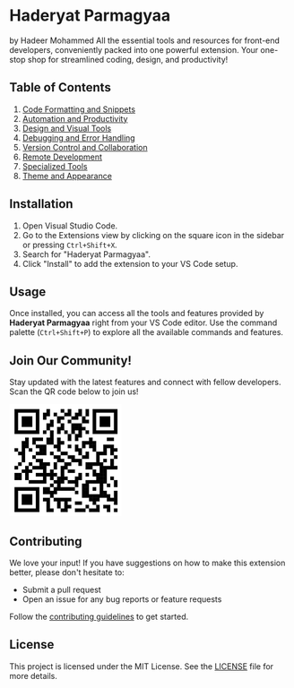 # Haderyat Parmagyaa
by Hadeer Mohammed
All the essential tools and resources for front-end developers, conveniently packed into one powerful extension. Your one-stop shop for streamlined coding, design, and productivity!

## Table of Contents

1. [Code Formatting and Snippets](#code-formatting-and-snippets)
2. [Automation and Productivity](#automation-and-productivity)
3. [Design and Visual Tools](#design-and-visual-tools)
4. [Debugging and Error Handling](#debugging-and-error-handling)
5. [Version Control and Collaboration](#version-control-and-collaboration)
6. [Remote Development](#remote-development)
7. [Specialized Tools](#specialized-tools)
8. [Theme and Appearance](#theme-and-appearance)


## Installation

1. Open Visual Studio Code.
2. Go to the Extensions view by clicking on the square icon in the sidebar or pressing `Ctrl+Shift+X`.
3. Search for "Haderyat Parmagyaa".
4. Click "Install" to add the extension to your VS Code setup.

## Usage

Once installed, you can access all the tools and features provided by **Haderyat Parmagyaa** right from your VS Code editor. Use the command palette (`Ctrl+Shift+P`) to explore all the available commands and features.

## Join Our Community!

Stay updated with the latest features and connect with fellow developers. Scan the QR code below to join us!

![Welcome Image](media/22.png)

## Contributing

We love your input! If you have suggestions on how to make this extension better, please don't hesitate to:

- Submit a pull request
- Open an issue for any bug reports or feature requests

Follow the [contributing guidelines](CONTRIBUTING.md) to get started.

## License

This project is licensed under the MIT License. See the [LICENSE](LICENSE) file for more details.
